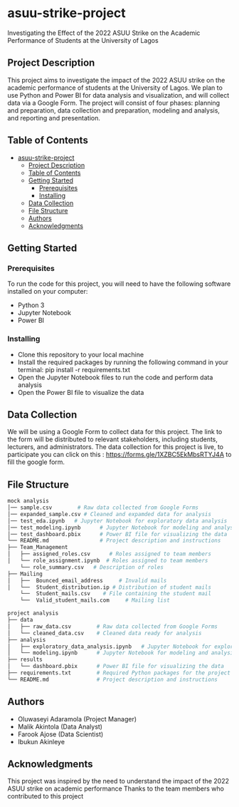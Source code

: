 # asuu-strike-project

Investigating the Effect of the 2022 ASUU Strike on the Academic Performance of Students at the University of Lagos

## Project Description

This project aims to investigate the impact of the 2022 ASUU strike on the academic performance of students at the University of Lagos. We plan to use Python and Power BI for data analysis and visualization, and will collect data via a Google Form. The project will consist of four phases: planning and preparation, data collection and preparation, modeling and analysis, and reporting and presentation.

## Table of Contents

- [asuu-strike-project](#asuu-strike-project)
  - [Project Description](#project-description)
  - [Table of Contents](#table-of-contents)
  - [Getting Started](#getting-started)
    - [Prerequisites](#prerequisites)
    - [Installing](#installing)
  - [Data Collection](#data-collection)
  - [File Structure](#file-structure)
  - [Authors](#authors)
  - [Acknowledgments](#acknowledgments)

## Getting Started

### Prerequisites

To run the code for this project, you will need to have the following software installed on your computer:

- Python 3
- Jupyter Notebook
- Power BI

### Installing

- Clone this repository to your local machine
- Install the required packages by running the following command in your terminal: pip install -r requirements.txt
- Open the Jupyter Notebook files to run the code and perform data analysis
- Open the Power BI file to visualize the data

## Data Collection

We will be using a Google Form to collect data for this project. The link to the form will be distributed to relevant stakeholders, including students, lecturers, and administrators.
The data collection for this project is live, to participate you can click on this : <https://forms.gle/1XZBC5EkMbsRTYJ4A> to fill the google form.

## File Structure

```python
mock analysis
│── sample.csv        # Raw data collected from Google Forms
│── expanded_sample.csv # Cleaned and expamded data for analysis
│── test_eda.ipynb   # Jupyter Notebook for exploratory data analysis
│── test_modeling.ipynb      # Jupyter Notebook for modeling and analysis
│── test_dashboard.pbix      # Power BI file for visualizing the data
└── README.md                # Project description and instructions
├── Team_Management
│   ├── assigned_roles.csv      # Roles assigned to team members 
│   └── role_assignment.ipynb  # Roles assigned to team members 
    └── role_summary.csv   # Description of roles
├── Mailing 
│   ├──  Bounced_email_address     # Invalid mails 
│   └──  Student_distribution.ip # Distribution of student mails 
    └──  Student_mails.csv    # File containing the student mail 
    └──  Valid_student_mails.com     # Mailing list 

project analysis
├── data
│   ├── raw_data.csv        # Raw data collected from Google Forms
│   └── cleaned_data.csv    # Cleaned data ready for analysis
├── analysis
│   ├── exploratory_data_analysis.ipynb   # Jupyter Notebook for exploratory data analysis
│   └── modeling.ipynb      # Jupyter Notebook for modeling and analysis
├── results
│   └── dashboard.pbix      # Power BI file for visualizing the data
├── requirements.txt        # Required Python packages for the project
└── README.md               # Project description and instructions
```

## Authors

- Oluwaseyi Adaramola (Project Manager)
- Malik Akintola (Data Analyst)
- Farook Ajose (Data Scientist)
- Ibukun Akinleye

## Acknowledgments

This project was inspired by the need to understand the impact of the 2022 ASUU strike on academic performance
Thanks to the team members who contributed to this project
